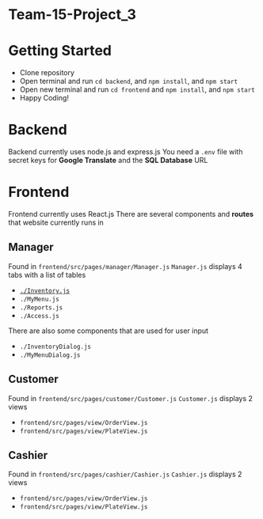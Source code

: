 # Team-15-Project_3


# Getting Started
- Clone repository
- Open terminal and run `cd backend`, and `npm install`, and `npm start`
- Open new terminal and run `cd frontend` and `npm install`, and `npm start`
- Happy Coding!

# Backend
Backend currently uses node.js and express.js
You need a `.env` file with secret keys for **Google Translate** and the **SQL Database** URL

# Frontend
Frontend currently uses React.js 
There are several components and **routes** that website currently runs in 

## Manager
Found in `frontend/src/pages/manager/Manager.js`
`Manager.js` displays 4 tabs with a list of tables
  - [`./Inventory.js`](./OtherPages/Inventory.md)
  - `./MyMenu.js`
  - `./Reports.js`
  - `./Access.js`

There are also some components that are used for user input
  - `./InventoryDialog.js`
  - `./MyMenuDialog.js`
  
## Customer
Found in `frontend/src/pages/customer/Customer.js`
`Customer.js` displays 2 views
  - `frontend/src/pages/view/OrderView.js`
  - `frontend/src/pages/view/PlateView.js`

## Cashier 
Found in `frontend/src/pages/cashier/Cashier.js`
`Cashier.js` displays 2 views
  - `frontend/src/pages/view/OrderView.js`
  - `frontend/src/pages/view/PlateView.js`
